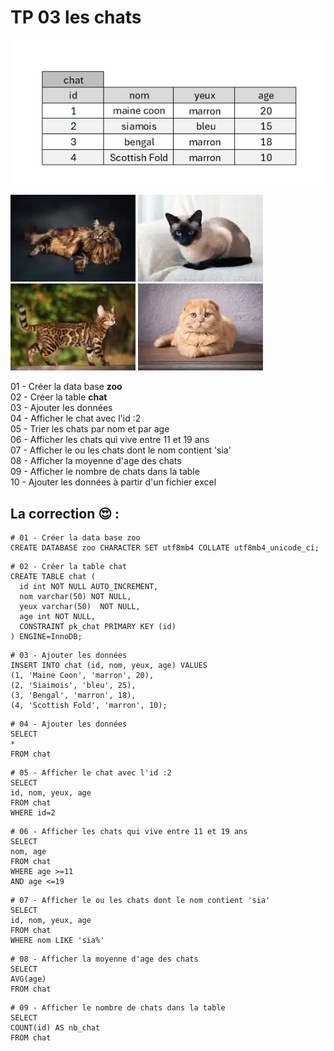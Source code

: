 # TP 03 les chats

![terminal](/img/07/tableau.png)
  
![maincoon](/img/09/maincoon.webp)
![siamois](/img/09/siamois.webp)
![bengal](/img/09/bengal.webp)
![scottish](/img/09/scottish.webp)

01 - Créer la data base **zoo**  
02 - Créer la table **chat**  
03 - Ajouter les données  
04 - Afficher le chat avec l'id :2  
05 - Trier les chats par nom et par age  
06 - Afficher les chats qui vive entre 11 et 19 ans  
07 - Afficher le ou les chats dont le nom contient 'sia'  
08 - Afficher la moyenne d'age des chats  
09 - Afficher le nombre de chats dans la table  
10 - Ajouter les données à partir d'un fichier excel  

## La correction :heart_eyes: :

```mysql
# 01 - Créer la data base zoo  
CREATE DATABASE zoo CHARACTER SET utf8mb4 COLLATE utf8mb4_unicode_ci;
```

```mysql
# 02 - Créer la table chat 
CREATE TABLE chat (
  id int NOT NULL AUTO_INCREMENT,
  nom varchar(50) NOT NULL,
  yeux varchar(50)  NOT NULL,
  age int NOT NULL,
  CONSTRAINT pk_chat PRIMARY KEY (id)
) ENGINE=InnoDB;
```

```mysql
# 03 - Ajouter les données 
INSERT INTO chat (id, nom, yeux, age) VALUES
(1, 'Maine Coon', 'marron', 20),
(2, 'Siaimois', 'bleu', 25),
(3, 'Bengal', 'marron', 18),
(4, 'Scottish Fold', 'marron', 10);
```
```mysql
# 04 - Ajouter les données 
SELECT 
*
FROM chat  
```

```mysql
# 05 - Afficher le chat avec l'id :2 
SELECT 
id, nom, yeux, age 
FROM chat 
WHERE id=2
```

```mysql
# 06 - Afficher les chats qui vive entre 11 et 19 ans 
SELECT 
nom, age 
FROM chat 
WHERE age >=11
AND age <=19
```
```mysql
# 07 - Afficher le ou les chats dont le nom contient 'sia'  
SELECT 
id, nom, yeux, age 
FROM chat 
WHERE nom LIKE 'sia%'
```
```mysql
# 08 - Afficher la moyenne d'age des chats  
SELECT 
AVG(age)
FROM chat 
```
```mysql
# 09 - Afficher le nombre de chats dans la table 
SELECT 
COUNT(id) AS nb_chat
FROM chat  
```

